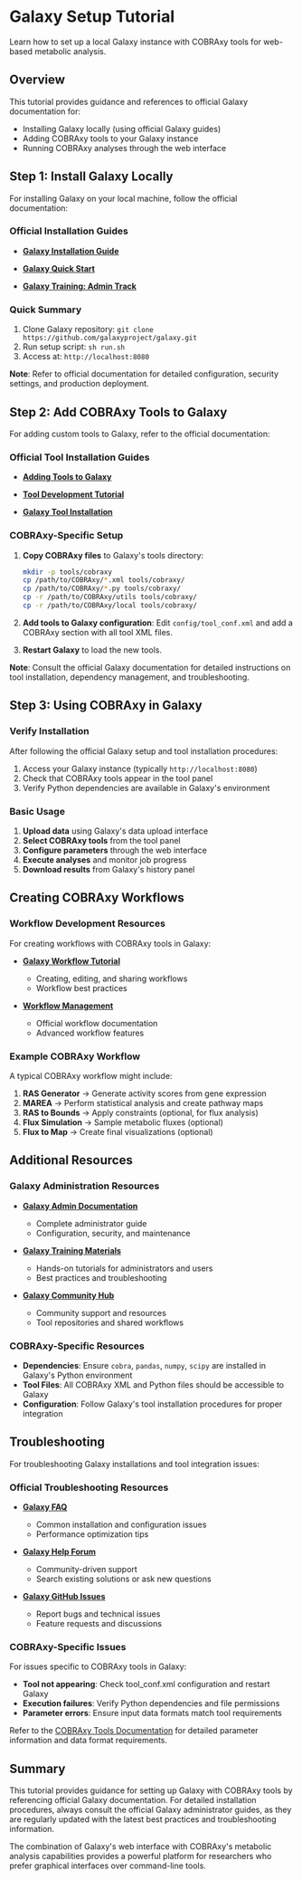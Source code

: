 # Galaxy Setup Tutorial

Learn how to set up a local Galaxy instance with COBRAxy tools for web-based metabolic analysis.

## Overview

This tutorial provides guidance and references to official Galaxy documentation for:

- Installing Galaxy locally (using official Galaxy guides)
- Adding COBRAxy tools to your Galaxy instance
- Running COBRAxy analyses through the web interface

## Step 1: Install Galaxy Locally

For installing Galaxy on your local machine, follow the official documentation:

### Official Installation Guides

- **[Galaxy Installation Guide](https://docs.galaxyproject.org/en/master/admin/)**

- **[Galaxy Quick Start](https://docs.galaxyproject.org/en/master/admin/production.html)**

- **[Galaxy Training: Admin Track](https://training.galaxyproject.org/training-material/topics/admin/)**

### Quick Summary

1. Clone Galaxy repository: `git clone https://github.com/galaxyproject/galaxy.git`
2. Run setup script: `sh run.sh`  
3. Access at: `http://localhost:8080`

**Note**: Refer to official documentation for detailed configuration, security settings, and production deployment.

## Step 2: Add COBRAxy Tools to Galaxy

For adding custom tools to Galaxy, refer to the official documentation:

### Official Tool Installation Guides

- **[Adding Tools to Galaxy](https://docs.galaxyproject.org/en/master/admin/tool_panel.html)**

- **[Tool Development Tutorial](https://training.galaxyproject.org/training-material/topics/dev/)**

- **[Galaxy Tool Installation](https://planemo.readthedocs.io/en/latest/)**

### COBRAxy-Specific Setup

1. **Copy COBRAxy files** to Galaxy's tools directory:
   ```bash
   mkdir -p tools/cobraxy
   cp /path/to/COBRAxy/*.xml tools/cobraxy/
   cp /path/to/COBRAxy/*.py tools/cobraxy/
   cp -r /path/to/COBRAxy/utils tools/cobraxy/
   cp -r /path/to/COBRAxy/local tools/cobraxy/
   ```

2. **Add tools to Galaxy configuration**:
   Edit `config/tool_conf.xml` and add a COBRAxy section with all tool XML files.

3. **Restart Galaxy** to load the new tools.

**Note**: Consult the official Galaxy documentation for detailed instructions on tool installation, dependency management, and troubleshooting.

## Step 3: Using COBRAxy in Galaxy

### Verify Installation

After following the official Galaxy setup and tool installation procedures:

1. Access your Galaxy instance (typically `http://localhost:8080`)
2. Check that COBRAxy tools appear in the tool panel
3. Verify Python dependencies are available in Galaxy's environment

### Basic Usage

1. **Upload data** using Galaxy's data upload interface
2. **Select COBRAxy tools** from the tool panel
3. **Configure parameters** through the web interface
4. **Execute analyses** and monitor job progress
5. **Download results** from Galaxy's history panel

## Creating COBRAxy Workflows

### Workflow Development Resources

For creating workflows with COBRAxy tools in Galaxy:

- **[Galaxy Workflow Tutorial](https://training.galaxyproject.org/training-material/topics/galaxy-interface/tutorials/workflow-editor/tutorial.html)**
  - Creating, editing, and sharing workflows
  - Workflow best practices

- **[Workflow Management](https://docs.galaxyproject.org/en/master/user/galaxy_workflow.html)**
  - Official workflow documentation
  - Advanced workflow features

### Example COBRAxy Workflow

A typical COBRAxy workflow might include:

1. **RAS Generator** → Generate activity scores from gene expression
2. **MAREA** → Perform statistical analysis and create pathway maps
3. **RAS to Bounds** → Apply constraints (optional, for flux analysis)
4. **Flux Simulation** → Sample metabolic fluxes (optional)
5. **Flux to Map** → Create final visualizations (optional)

## Additional Resources

### Galaxy Administration Resources

- **[Galaxy Admin Documentation](https://docs.galaxyproject.org/en/master/admin/)**
  - Complete administrator guide
  - Configuration, security, and maintenance

- **[Galaxy Training Materials](https://training.galaxyproject.org/)**
  - Hands-on tutorials for administrators and users
  - Best practices and troubleshooting

- **[Galaxy Community Hub](https://galaxyproject.org/)**
  - Community support and resources
  - Tool repositories and shared workflows

### COBRAxy-Specific Resources

- **Dependencies**: Ensure `cobra`, `pandas`, `numpy`, `scipy` are installed in Galaxy's Python environment
- **Tool Files**: All COBRAxy XML and Python files should be accessible to Galaxy
- **Configuration**: Follow Galaxy's tool installation procedures for proper integration

## Troubleshooting

For troubleshooting Galaxy installations and tool integration issues:

### Official Troubleshooting Resources

- **[Galaxy FAQ](https://docs.galaxyproject.org/en/master/admin/faq.html)**
  - Common installation and configuration issues
  - Performance optimization tips

- **[Galaxy Help Forum](https://help.galaxyproject.org/)**
  - Community-driven support
  - Search existing solutions or ask new questions

- **[Galaxy GitHub Issues](https://github.com/galaxyproject/galaxy/issues)**
  - Report bugs and technical issues
  - Feature requests and discussions

### COBRAxy-Specific Issues

For issues specific to COBRAxy tools in Galaxy:

- **Tool not appearing**: Check tool_conf.xml configuration and restart Galaxy
- **Execution failures**: Verify Python dependencies and file permissions  
- **Parameter errors**: Ensure input data formats match tool requirements

Refer to the [COBRAxy Tools Documentation](../tools/) for detailed parameter information and data format requirements.

## Summary

This tutorial provides guidance for setting up Galaxy with COBRAxy tools by referencing official Galaxy documentation. For detailed installation procedures, always consult the official Galaxy administrator guides, as they are regularly updated with the latest best practices and troubleshooting information.

The combination of Galaxy's web interface with COBRAxy's metabolic analysis capabilities provides a powerful platform for researchers who prefer graphical interfaces over command-line tools.